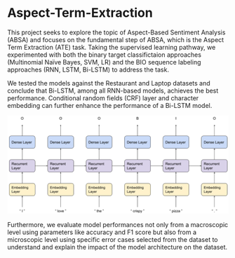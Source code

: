 # Aspect-Term-Extraction

This project seeks to explore the topic of Aspect-Based Sentiment Analysis (ABSA) and focuses on the fundamental step of ABSA, which is the Aspect Term Extraction (ATE) task. Taking the supervised learning pathway, we experimented with both the binary target classifictaion approaches (Multinomial Naïve Bayes, SVM, LR) and the BIO sequence labeling approaches (RNN, LSTM, Bi-LSTM) to address the task. 

We tested the models against the Restaurant and Laptop datasets and conclude that Bi-LSTM, among all RNN-based models, achieves the best performance. Conditional random fields (CRF) layer and character embedding can further enhance the performance of a Bi-LSTM model. 

![alt text](https://github.com/popovsky88/Aspect-Term-Extraction/blob/main/img/Architecture.png)

Furthermore, we evaluate model performances not only from a macroscopic level using parameters like accuracy and F1 score but also from a microscopic level using specific error cases selected from the dataset to understand and explain the impact of the model architecture on the dataset.
